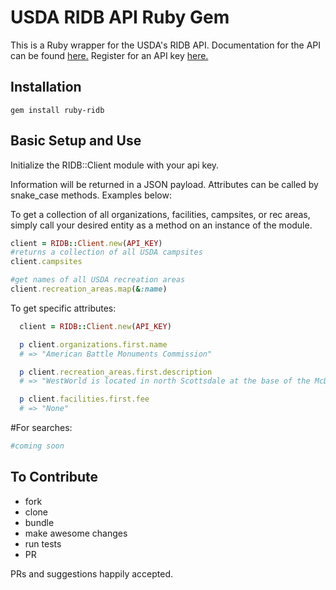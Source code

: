 # USDA RIDB API Ruby Gem

This is a Ruby wrapper for the USDA's RIDB API.
Documentation for the API can be found [here.](http://usda.github.io/RIDB/)
Register for an API key [here.](https://ridb.recreation.gov/?action=register)

## Installation
    gem install ruby-ridb

## Basic Setup and Use
  Initialize the RIDB::Client module with your api key.

  Information will be returned in a JSON payload. Attributes can be called by snake_case methods. Examples below:

  To get a collection of all organizations, facilities, campsites, or rec areas, simply call your desired entity as a method on an instance of the module.

  ```ruby
  client = RIDB::Client.new(API_KEY)
  #returns a collection of all USDA campsites
  client.campsites

  #get names of all USDA recreation areas
  client.recreation_areas.map(&:name)
  ```

  To get specific attributes:

  ```ruby
    client = RIDB::Client.new(API_KEY)

    p client.organizations.first.name
    # => "American Battle Monuments Commission"

    p client.recreation_areas.first.description
    # => "WestWorld is located in north Scottsdale at the base of the McDowell Mountains.  Surrounded by the Sonoran Desert with over 360 acres of pristine landscaping, the covered Equidome Arena, Brett's Barn, and state-of-the-art equine facilities provide a spectacular setting for a variety of venues..."

    p client.facilities.first.fee
    # => "None"
  ```

  #For searches:

  ```ruby
  #coming soon
  ```

  ## To Contribute
  - fork
  - clone
  - bundle
  - make awesome changes
  - run tests
  - PR

  PRs and suggestions happily accepted.
